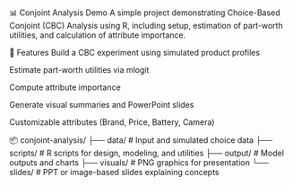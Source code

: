 📊 Conjoint Analysis Demo
A simple project demonstrating Choice-Based Conjoint (CBC) Analysis using R, including setup, estimation of part-worth utilities, and calculation of attribute importance.

🧰 Features
Build a CBC experiment using simulated product profiles

Estimate part-worth utilities via mlogit

Compute attribute importance

Generate visual summaries and PowerPoint slides

Customizable attributes (Brand, Price, Battery, Camera)

📦 conjoint-analysis/
├── data/                   # Input and simulated choice data
├── scripts/                # R scripts for design, modeling, and utilities
├── output/                 # Model outputs and charts
├── visuals/                # PNG graphics for presentation
└── slides/                 # PPT or image-based slides explaining concepts
